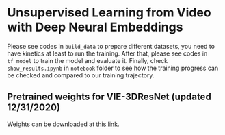 # Unsupervised Learning from Video with Deep Neural Embeddings

Please see codes in `build_data` to prepare different datasets, you need to have kinetics at least to run the training. 
After that, please see codes in `tf_model` to train the model and evaluate it.
Finally, check `show_results.ipynb` in `notebook` folder to see how the training progress can be checked and compared to our training trajectory.

## Pretrained weights for VIE-3DResNet (updated 12/31/2020)

Weights can be downloaded at [this link](http://visualmaster-models.s3.amazonaws.com/vie/3dresnet_112/checkpoint-1450000.tar).
